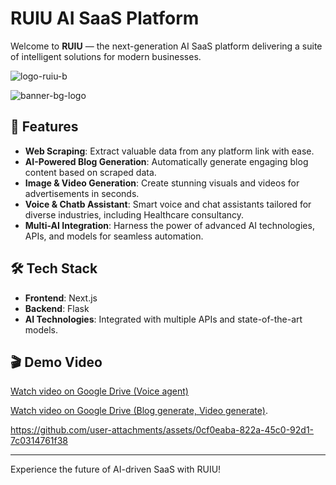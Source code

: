 # RUIU AI SaaS Platform

Welcome to **RUIU** — the next-generation AI SaaS platform delivering a suite of intelligent solutions for modern businesses.

![logo-ruiu-b](https://github.com/user-attachments/assets/63b7269b-6801-4e6d-9ebf-b44720840af7)

![banner-bg-logo](https://github.com/user-attachments/assets/c76e72c4-8712-4666-8a13-900a6f04e5dc)


## 🚀 Features

- **Web Scraping**: Extract valuable data from any platform link with ease.
- **AI-Powered Blog Generation**: Automatically generate engaging blog content based on scraped data.
- **Image & Video Generation**: Create stunning visuals and videos for advertisements in seconds.
- **Voice & Chatb Assistant**: Smart voice and chat assistants tailored for diverse industries, including Healthcare consultancy.
- **Multi-AI Integration**: Harness the power of advanced AI technologies, APIs, and models for seamless automation.

## 🛠️ Tech Stack

- **Frontend**: Next.js
- **Backend**: Flask
- **AI Technologies**: Integrated with multiple APIs and state-of-the-art models.

## 🎬 Demo Video

<!-- [![Watch the Demo](https://img.youtube.com/vi/your-video-id/hqdefault.jpg)](https://www.youtube.com/watch?v=your-video-id) -->

[Watch video on Google Drive (Voice agent)](https://drive.google.com/file/d/1QwdzqxKIEzlxbDfCbc3aJXhi0QnHYa_t/view)

[Watch video on Google Drive (Blog generate, Video generate)](https://drive.google.com/file/d/1IMWNOTGD1eDDZzoREnq3SKeZGqjFOV-h/view).

https://github.com/user-attachments/assets/0cf0eaba-822a-45c0-92d1-7c0314761f38


---

Experience the future of AI-driven SaaS with RUIU!
